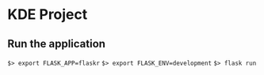 # KDE Project

## Run the application

`$> export FLASK_APP=flaskr`
`$> export FLASK_ENV=development`
`$> flask run`
